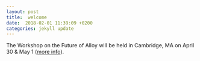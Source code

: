 ```yaml
---
layout: post
title:  welcome
date:  2018-02-01 11:39:09 +0200
categories: jekyll update
---
```


The Workshop on the Future of Alloy will be held in Cambridge, MA on
April 30 & May 1 ([more info](http://alloy.mit.edu/workshop)). 
